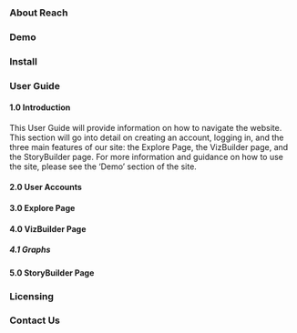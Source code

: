 ### About Reach

### Demo

### Install

### User Guide

#### 1.0 Introduction
This User Guide will provide information on how to navigate the website.  This section will go into detail on creating an account, logging in, and the three main features of our site: the Explore Page, the VizBuilder page, and the StoryBuilder page.  For more information and guidance on how to use the site, please see the ‘Demo’ section of the site.

#### 2.0 User Accounts

#### 3.0 Explore Page

#### 4.0 VizBuilder Page

##### 4.1 Graphs

#### 5.0 StoryBuilder Page

### Licensing

### Contact Us
